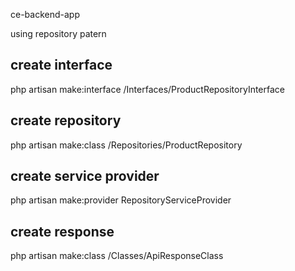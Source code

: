 ce-backend-app

using repository patern
## create interface
php artisan make:interface /Interfaces/ProductRepositoryInterface

## create repository
php artisan make:class /Repositories/ProductRepository

## create service provider
php artisan make:provider RepositoryServiceProvider

## create response
php artisan make:class /Classes/ApiResponseClass
